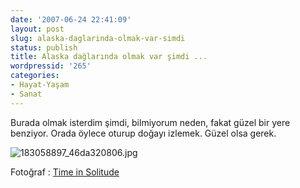 ```yaml
---
date: '2007-06-24 22:41:09'
layout: post
slug: alaska-daglarinda-olmak-var-simdi
status: publish
title: Alaska dağlarında olmak var şimdi ...
wordpressid: '265'
categories:
- Hayat-Yaşam
- Sanat
---
```


Burada olmak isterdim şimdi, bilmiyorum neden, fakat güzel bir yere benziyor. Orada öylece oturup doğayı izlemek. Güzel olsa gerek. 

![183058897_46da320806.jpg](http://blog.arsln.org/image/183058897_46da320806.jpg)

Fotoğraf : [Time in Solitude](http://www.flickr.com/photos/jswieringa/183058897/)
